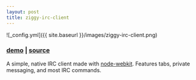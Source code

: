 ```yaml
---
layout: post
title: ziggy-irc-client
---
```


![_config.yml]({{ site.baseurl }}/images/ziggy-irc-client.png)

### [demo](https://github.com/olivierrr/ziggy-irc-client#install) | [source](https://github.com/olivierrr/ziggy-irc-client)

A simple, native IRC client made with [node-webkit](https://github.com/nwjs/nw.js).  Features tabs, private messaging, and most IRC commands.
